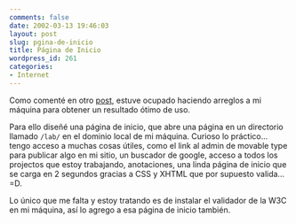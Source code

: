 ```yaml
---
comments: false
date: 2002-03-13 19:46:03
layout: post
slug: pgina-de-inicio
title: Página de Inicio
wordpress_id: 261
categories:
- Internet
---
```


Como comenté en otro [post](http://www.minid.net/archives/000270.php#a000270), estuve ocupado haciendo arreglos a mi máquina para obtener un resultado ótimo de uso.  

  

Para ello diseñé una página de inicio, que abre una página en un directorio llamado `/lab/` en el dominio local de mi máquina. Curioso lo práctico… tengo acceso a muchas cosas útiles, como el link al admin de movable type para publicar algo en mi sitio, un buscador de google, acceso a todos los projectos que estoy trabajando, anotaciones, una linda página de inicio que se carga en 2 segundos gracias a CSS y XHTML que por supuesto valida… =D.  

  

Lo único que me falta y estoy tratando es de instalar el validador de la W3C en mi máquina, así lo agrego a esa página de inicio también.




 
